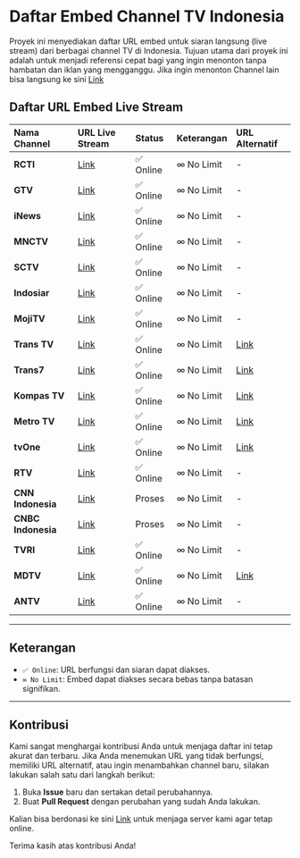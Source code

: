 # Daftar Embed Channel TV Indonesia

Proyek ini menyediakan daftar URL embed untuk siaran langsung (live stream) dari berbagai channel TV di Indonesia. Tujuan utama dari proyek ini adalah untuk menjadi referensi cepat bagi yang ingin menonton tanpa hambatan dan iklan yang mengganggu. Jika ingin menonton Channel lain bisa langsung ke sini [Link](https://stream.otakusubs.my.id/livetv)

## Daftar URL Embed Live Stream

| Nama Channel | URL Live Stream | Status | Keterangan | URL Alternatif |
| :--- | :--- | :--- | :--- | :--- |
| **RCTI** | [Link](https://jptv.otakutv.my.id/rcti) | ✅ Online | ∞ No Limit | - |
| **GTV** | [Link](https://jptv.otakutv.my.id/gtv) | ✅ Online | ∞ No Limit | - |
| **iNews** | [Link](https://jptv.otakutv.my.id/inews) | ✅ Online | ∞ No Limit | - |
| **MNCTV** | [Link](https://jptv.otakutv.my.id/mnctv) | ✅ Online | ∞ No Limit | - |
| **SCTV** | [Link](https://sctv-50t.pages.dev/) | ✅ Online | ∞ No Limit | - |
| **Indosiar** | [Link](https://indosiar.pages.dev/) | ✅ Online | ∞ No Limit | - |
| **MojiTV** | [Link](https://moji-tv.pages.dev/) | ✅ Online | ∞ No Limit | - |
| **Trans TV** | [Link](https://jptv.otakutv.my.id/transtv) | ✅ Online | ∞ No Limit | [Link](https://trans-tv.pages.dev/) |
| **Trans7** | [Link](https://jptv.otakutv.my.id/trans7) | ✅ Online | ∞ No Limit | [Link](https://trans7-3mc.pages.dev/) |
| **Kompas TV** | [Link](https://jptv.otakutv.my.id/kompastv) | ✅ Online | ∞ No Limit | [Link](https://kompas-tv-94q.pages.dev/) |
| **Metro TV** | [Link](https://jptv.otakutv.my.id/metrotv) | ✅ Online | ∞ No Limit | [Link](https://otakusubs.my.id/metrotv.html) |
| **tvOne** | [Link](https://jptv.otakutv.my.id/tvone) | ✅ Online | ∞ No Limit | [Link](https://otakusubs.my.id/metrotv.html) |
| **RTV** | [Link](https://otakusubs.my.id/rtv.html) | ✅ Online | ∞ No Limit | - |
| **CNN Indonesia** | [Link](https://otakusubs.my.id/cnn.html) | Proses | ∞ No Limit | - |
| **CNBC Indonesia** | [Link](https://otakusubs.my.id/cnbc.html) | Proses | ∞ No Limit | - |
| **TVRI** | [Link](https://jptv.otakutv.my.id/tvri) | ✅ Online | ∞ No Limit | - |
| **MDTV** | [Link](https://jptv.otakutv.my.id/mdtv) | ✅ Online | ∞ No Limit | [Link](https://mdtv-d0y.pages.dev/) |
| **ANTV** | [Link](https://jptv.otakutv.my.id/antv) | ✅ Online | ∞ No Limit | - |

---

## Keterangan

-   `✅ Online`: URL berfungsi dan siaran dapat diakses.
-   `∞ No Limit`: Embed dapat diakses secara bebas tanpa batasan signifikan.

---

## Kontribusi

Kami sangat menghargai kontribusi Anda untuk menjaga daftar ini tetap akurat dan terbaru. Jika Anda menemukan URL yang tidak berfungsi, memiliki URL alternatif, atau ingin menambahkan channel baru, silakan lakukan salah satu dari langkah berikut:

1.  Buka **Issue** baru dan sertakan detail perubahannya.
2.  Buat **Pull Request** dengan perubahan yang sudah Anda lakukan.

Kalian bisa berdonasi ke sini [Link](https://trakteer.id/otakusubs) untuk menjaga server kami agar tetap online.

Terima kasih atas kontribusi Anda!